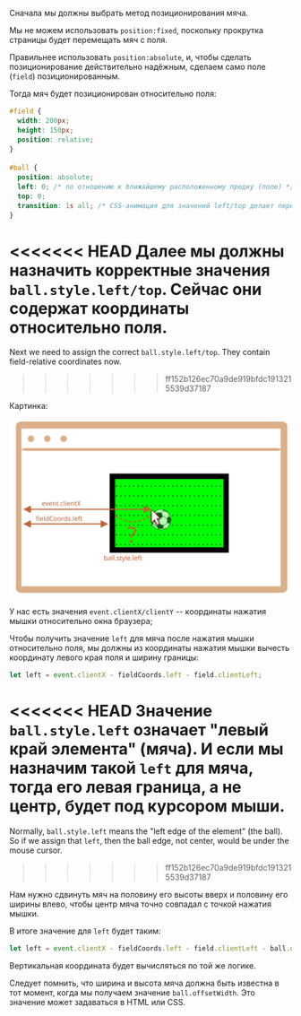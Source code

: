 
Сначала мы должны выбрать метод позиционирования мяча.

Мы не можем использовать `position:fixed`, поскольку прокрутка страницы будет перемещать мяч с поля.

Правильнее использовать `position:absolute`, и, чтобы сделать позиционирование действительно надёжным, сделаем само поле (`field`) позиционированным.

Тогда мяч будет позиционирован относительно поля:

```css
#field {
  width: 200px;
  height: 150px;
  position: relative;
}

#ball {
  position: absolute;
  left: 0; /* по отношению к ближайшему расположенному предку (поле) */
  top: 0;
  transition: 1s all; /* CSS-анимация для значений left/top делает передвижение мяча плавным */
}
```

<<<<<<< HEAD
Далее мы должны назначить корректные значения `ball.style.left/top`. Сейчас они содержат координаты относительно поля.
=======
Next we need to assign the correct `ball.style.left/top`. They contain field-relative coordinates now.
>>>>>>> ff152b126ec70a9de919bfdc1913215539d37187

Картинка:

![](move-ball-coords.svg)

У нас есть значения `event.clientX/clientY` -- координаты нажатия мышки относительно окна браузера;

Чтобы получить значение `left` для мяча после нажатия мышки относительно поля, мы должны из координаты нажатия мышки вычесть координату левого края поля и ширину границы:

```js
let left = event.clientX - fieldCoords.left - field.clientLeft;
```

<<<<<<< HEAD
Значение `ball.style.left` означает "левый край элемента" (мяча). И если мы назначим такой `left` для мяча, тогда его левая граница, а не центр, будет под курсором мыши.
=======
Normally, `ball.style.left` means the "left edge of the element" (the ball). So if we assign that `left`, then the ball edge, not center, would be under the mouse cursor.
>>>>>>> ff152b126ec70a9de919bfdc1913215539d37187

Нам нужно сдвинуть мяч на половину его высоты вверх и половину его ширины влево, чтобы центр мяча точно совпадал с точкой нажатия мышки.

В итоге значение для `left` будет таким:

```js
let left = event.clientX - fieldCoords.left - field.clientLeft - ball.offsetWidth/2;
```

Вертикальная координата будет вычисляться по той же логике.

Следует помнить, что ширина и высота мяча должна быть известна в тот момент, когда мы получаем значение `ball.offsetWidth`. Это значение может задаваться в HTML или CSS.
